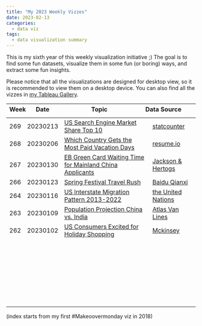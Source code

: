 ```yaml
---
title: "My 2023 Weekly Vizzes"
date: 2023-02-13
categories:
  - data viz
tags:
  - data visualization summary
---
```


This is my sixth year of this weekly visualization initiative ;) The goal is to find some fun datasets, visualize them in some fun (or boring) ways, and extract some fun insights.  

Please notice that all the visualizations are designed for desktop view, so it is recommended to view them on a desktop device. You can also find all the vizzes in [my Tableau Gallery](https://public.tableau.com/profile/yu.dong#!/).  


<table>
<thead style="display:block;width:100%;">
<tr style="display:block;">
<th align="left" width="5%">Week</th>
<th width="15%">Date</th>
<th width="50%">Topic</th>
<th align="left" width="30%">Data Source</th>
</tr>
</thead>
<tbody style="display:block;height:500px;overflow:auto;width:100%;">
<tr>
<td align="left">269</td>
<td>20230213</td>
<td><a href="https://yudong-94.github.io/personal-website/data%20viz/WeeklyViz20230213">US Search Engine Market Share Top 10</a></td>
<td align="left"><a href="https://gs.statcounter.com/search-engine-market-share/all/united-states-of-america/#monthly-200901-202301">statcounter</a></td>
</tr>
<tr>
<td align="left">268</td>
<td>20230206</td>
<td><a href="https://yudong-94.github.io/personal-website/data%20viz/WeeklyViz20230206">Which Country Gets the Most Paid Vacation Days</a></td>
<td align="left"><a href="https://resume.io/blog/which-country-gets-the-most-paid-vacation-days">resume.io</a></td>
</tr>
<tr>
<td align="left">267</td>
<td>20230130</td>
<td><a href="https://yudong-94.github.io/personal-website/data%20viz/WeeklyViz20230130">EB Green Card Waiting Time for Mainland China Applicants</a></td>
<td align="left"><a href="https://www.jackson-hertogs.com/us-immigration/visa-bulletin-and-quota-movement-2/employment-based-quota-bulletin-movement/">Jackson &  Hertogs</a></td>
</tr>
<tr>
<td align="left">266</td>
<td>20230123</td>
<td><a href="https://yudong-94.github.io/personal-website/data%20viz/WeeklyViz20230123">Spring Festival Travel Rush</a></td>
<td align="left"><a href="https://qianxi.baidu.com/#/">Baidu Qianxi</a></td>
</tr>
<tr>
<td align="left">264</td>
<td>20230116</td>
<td><a href="https://yudong-94.github.io/personal-website/data%20viz/WeeklyViz20230116">US Interstate Migration Pattern 2013-2022</a></td>
<td align="left"><a href="https://www.atlasvanlines.com/resources/migration-patterns">the United Nations</a></td>
</tr>
<tr>
<td align="left">263</td>
<td>20230109</td>
<td><a href="https://yudong-94.github.io/personal-website/data%20viz/WeeklyViz20230109">Population Projection China vs. India</a></td>
<td align="left"><a href="https://population.un.org/dataportal/data/indicators/70/locations/156,356/start/1990/end/2100/line/linetimeplot">Atlas Van Lines</a></td>
</tr>
<tr>
<td align="left">262</td>
<td>20230102</td>
<td><a href="https://yudong-94.github.io/personal-website/data%20viz/WeeklyViz20230102">US Consumers Excited for Holiday Shopping</a></td>
<td align="left"><a href="https://www.mckinsey.com/capabilities/growth-marketing-and-sales/our-insights/us-holiday-shopping-2022-tis-the-season-to-be-cautiously-optimistic">Mckinsey</a></td>
</tr>
</tbody>
</table>

(index starts from my first #Makeoovermonday viz in 2018)
